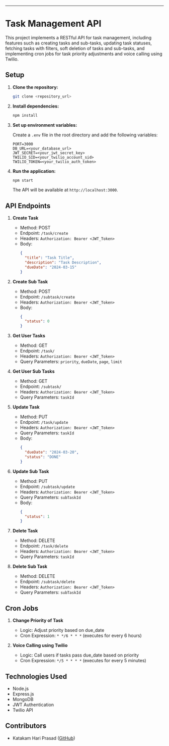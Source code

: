 ---

# Task Management API

This project implements a RESTful API for task management, including features such as creating tasks and sub-tasks, updating task statuses, fetching tasks with filters, soft deletion of tasks and sub-tasks, and implementing cron jobs for task priority adjustments and voice calling using Twilio.

## Setup

1. **Clone the repository:**

    ```bash
    git clone <repository_url>
    ```

2. **Install dependencies:**

    ```bash
    npm install
    ```

3. **Set up environment variables:**

    Create a `.env` file in the root directory and add the following variables:

    ```
    PORT=3000
    DB_URL=<your_database_url>
    JWT_SECRET=<your_jwt_secret_key>
    TWILIO_SID=<your_twilio_account_sid>
    TWILIO_TOKEN=<your_twilio_auth_token>
    ```

4. **Run the application:**

    ```bash
    npm start
    ```

    The API will be available at `http://localhost:3000`.

## API Endpoints

1. **Create Task**
   - Method: POST
   - Endpoint: `/task/create`
   - Headers: `Authorization: Bearer <JWT_Token>`
   - Body:
     ```json
     {
       "title": "Task Title",
       "description": "Task Description",
       "dueDate": "2024-03-15"
     }
     ```

2. **Create Sub Task**
   - Method: POST
   - Endpoint: `/subtask/create`
   - Headers: `Authorization: Bearer <JWT_Token>`
   - Body:
     ```json
     {
       "status": 0
     }
     ```

3. **Get User Tasks**
   - Method: GET
   - Endpoint: `/task/`
   - Headers: `Authorization: Bearer <JWT_Token>`
   - Query Parameters: `priority`, `dueDate`, `page`, `limit`

4. **Get User Sub Tasks**
   - Method: GET
   - Endpoint: `/subtask/`
   - Headers: `Authorization: Bearer <JWT_Token>`
   - Query Parameters: `taskId`

5. **Update Task**
   - Method: PUT
   - Endpoint: `/task/update`
   - Headers: `Authorization: Bearer <JWT_Token>`
   - Query Parameters: `taskId`
   - Body:
     ```json
     {
       "dueDate": "2024-03-20",
       "status": "DONE"
     }
     ```

6. **Update Sub Task**
   - Method: PUT
   - Endpoint: `/subtask/update`
   - Headers: `Authorization: Bearer <JWT_Token>`
   - Query Parameters: `subTaskId`
   - Body:
     ```json
     {
       "status": 1
     }
     ```

7. **Delete Task**
   - Method: DELETE
   - Endpoint: `/task/delete`
   - Headers: `Authorization: Bearer <JWT_Token>`
   - Query Parameters: `taskId`

8. **Delete Sub Task**
   - Method: DELETE
   - Endpoint: `/subtask/delete`
   - Headers: `Authorization: Bearer <JWT_Token>`
   - Query Parameters: `subTaskId`

## Cron Jobs

1. **Change Priority of Task**
   - Logic: Adjust priority based on due_date
   - Cron Expression: `* */6 * * *` (executes for every 6 hours)

2. **Voice Calling using Twilio**
   - Logic: Call users if tasks pass due_date based on priority
   - Cron Expression: `*/5 * * * *` (executes for every 5 minutes)

## Technologies Used

- Node.js
- Express.js
- MongoDB
- JWT Authentication
- Twilio API

## Contributors

- Katakam Hari Prasad ([GitHub](https://github.com/hp108))
